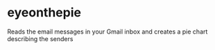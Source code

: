 # eyeonthepie
Reads the email messages in your Gmail inbox and creates a pie chart describing the senders
